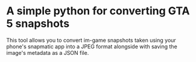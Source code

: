 # A simple python for converting GTA 5 snapshots
This tool allows you to convert im-game snapshots taken using your phone's snapmatic app into a JPEG format alongside with saving the image's metadata as a JSON file.
